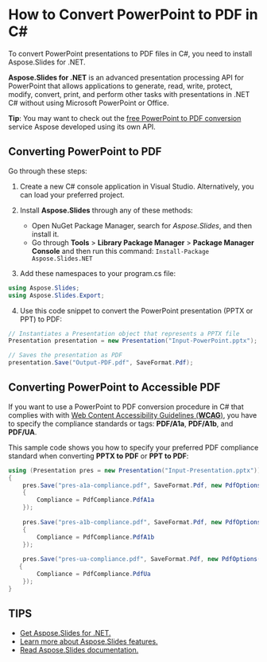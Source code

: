 # How to Convert PowerPoint to PDF in C#

To convert PowerPoint presentations to PDF files in C#, you need to install Aspose.Slides for .NET.

**Aspose.Slides for .NET** is an advanced presentation processing API for PowerPoint that allows applications to generate, read, write, protect, modify, convert, print, and perform other tasks with presentations in .NET C# without using Microsoft PowerPoint or Office. 

**Tip**: You may want to check out the [free PowerPoint to PDF conversion](https://products.aspose.app/slides/conversion/powerpoint-to-pdf) service Aspose developed using its own API.

## Converting PowerPoint to PDF

Go through these steps:

1. Create a new C# console application in Visual Studio. Alternatively, you can load your preferred project. 

2. Install **Aspose.Slides** through any of these methods:
   * Open NuGet Package Manager, search for *Aspose.Slides*, and then install it. 
   * Go through **Tools** > **Library Package Manager** > **Package Manager Console** and then run this command: `Install-Package Aspose.Slides.NET`

3. Add these namespaces to your program.cs file:

```c#
using Aspose.Slides;
using Aspose.Slides.Export;
```

4. Use this code snippet to convert the PowerPoint presentation (PPTX or PPT) to PDF:

```c#
// Instantiates a Presentation object that represents a PPTX file
Presentation presentation = new Presentation("Input-PowerPoint.pptx");

// Saves the presentation as PDF
presentation.Save("Output-PDF.pdf", SaveFormat.Pdf);
```

## Converting PowerPoint to Accessible PDF

If you want to use a PowerPoint to PDF conversion procedure in C# that complies with with [Web Content Accessibility Guidelines (**WCAG**)](https://www.w3.org/TR/WCAG-TECHS/pdf.html), you have to specify the compliance standards or tags: **PDF/A1a**, **PDF/A1b**, and **PDF/UA**.

This sample code shows you how to specify your preferred PDF compliance standard when converting **PPTX to PDF** or **PPT to PDF**:

```c#
using (Presentation pres = new Presentation("Input-Presentation.pptx"))
{
    pres.Save("pres-a1a-compliance.pdf", SaveFormat.Pdf, new PdfOptions()
    {
        Compliance = PdfCompliance.PdfA1a
    });
   
    pres.Save("pres-a1b-compliance.pdf", SaveFormat.Pdf, new PdfOptions()
    {
        Compliance = PdfCompliance.PdfA1b
    });
   
    pres.Save("pres-ua-compliance.pdf", SaveFormat.Pdf, new PdfOptions()
   {
        Compliance = PdfCompliance.PdfUa
    });
}
```



## TIPS

* [Get Aspose.Slides for .NET.](https://products.aspose.com/slides/net/)
* [Learn more about Aspose.Slides features.](https://docs.aspose.com/slides/net/features-overview/)
* [Read Aspose.Slides documentation.](https://docs.aspose.com/slides/net/) 